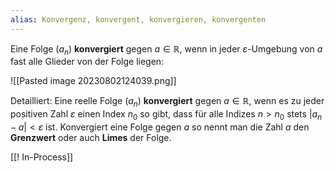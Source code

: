 ```yaml
---
alias: Konvergenz, konvergent, konvergieren, konvergenten
---
```

Eine Folge $(a_{n})$ **konvergiert** gegen $a \in \mathbb{R}$, wenn in jeder $\varepsilon$-Umgebung von $a$ fast alle Glieder von der Folge liegen:

![[Pasted image 20230802124039.png]]

Detailliert:
Eine reelle Folge $(a_{n})$  **konvergiert** gegen $a \in  \mathbb{R}$, wenn es zu jeder positiven Zahl $\varepsilon$ einen Index $n_{0}$ so gibt, dass für alle Indizes $n>n_{0}$ stets $|a_{n}-a| < \varepsilon$ ist.
Konvergiert eine Folge gegen $a$ so nennt man die Zahl $a$ den **Grenzwert** oder auch **Limes** der Folge.

[[! In-Process]]